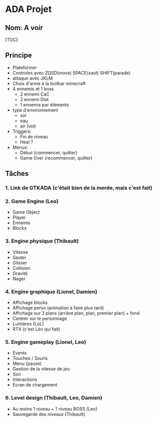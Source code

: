 # ADA Projet

## Nom: A voir

[TOC]



## Principe

- Plateformer
- Controles avec ZQSD(move) SPACE(saut) SHIFT(parade)
- attaque avec JKLM
- Choix d'arme à la toolbar minecraft
- 4 ennemis et 1 boss
  - 2 ennemi CaC
  - 2 ennemi Dist
  - 1 ennemis par élèments
- type d'environnement
  - sol
  - eau
  - air (vol)
- Triggers:
  - Fin de niveau
  - Heal ?
- Menus:
  - Début (commencer, quitter)
  - Game Over (recommencer, quitter)

## Tâches


###  1. Link de GTKADA (c'était bien de la merde, mais c'est fait)

### 2. Game Engine (Leo)

- Game Object 
- Player
- Ennemis
- Blocks

### 3. Engine physique (Thibault)

- Vitesse
- Sauter
- Glisser
- Collision
- Gravité
- Nager

### 4. Engine graphique (Lionel, Damien)

- Affichage blocks
- Affichage perso (animation à faire plus tard)
- Affichage sur 3 plans (arrière plan, plan, premier plan) + fond
- Centrer sur le personnage
- Lumières (LoL)
- RTX (c'est Léo qui fait)

### 5. Engine gameplay (Lionel, Leo)

- Events
- Touches / Souris
- Menu (pause)
- Gestion de la vitesse de jeu
- Son
- Interactions
- Ecran de chargement

### 6. Level design (Thibault, Leo, Damien)

- Au moins 1 niveau + 1 niveau BOSS (Leo)
- Sauvegarde des niveaux (Thibault)


